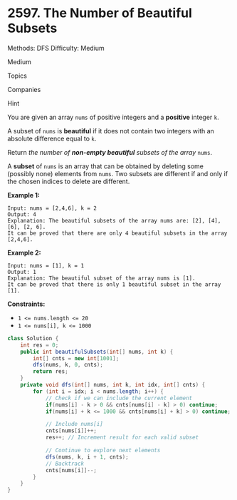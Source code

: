# 2597. The Number of Beautiful Subsets

Methods: DFS
Difficulty: Medium

Medium

Topics

Companies

Hint

You are given an array `nums` of positive integers and a **positive** integer `k`.

A subset of `nums` is **beautiful** if it does not contain two integers with an absolute difference equal to `k`.

Return *the number of **non-empty beautiful** subsets of the array* `nums`.

A **subset** of `nums` is an array that can be obtained by deleting some (possibly none) elements from `nums`. Two subsets are different if and only if the chosen indices to delete are different.

**Example 1:**

```
Input: nums = [2,4,6], k = 2
Output: 4
Explanation: The beautiful subsets of the array nums are: [2], [4], [6], [2, 6].
It can be proved that there are only 4 beautiful subsets in the array [2,4,6].

```

**Example 2:**

```
Input: nums = [1], k = 1
Output: 1
Explanation: The beautiful subset of the array nums is [1].
It can be proved that there is only 1 beautiful subset in the array [1].

```

**Constraints:**

- `1 <= nums.length <= 20`
- `1 <= nums[i], k <= 1000`

```java
class Solution {
    int res = 0;
    public int beautifulSubsets(int[] nums, int k) {
        int[] cnts = new int[1001];
        dfs(nums, k, 0, cnts);
        return res;
    }
    private void dfs(int[] nums, int k, int idx, int[] cnts) {
        for (int i = idx; i < nums.length; i++) {
            // Check if we can include the current element
            if(nums[i] - k > 0 && cnts[nums[i] - k] > 0) continue;
            if(nums[i] + k <= 1000 && cnts[nums[i] + k] > 0) continue;

            // Include nums[i]
            cnts[nums[i]]++;
            res++; // Increment result for each valid subset

            // Continue to explore next elements
            dfs(nums, k, i + 1, cnts);
            // Backtrack
            cnts[nums[i]]--;
        }
    }
}
```